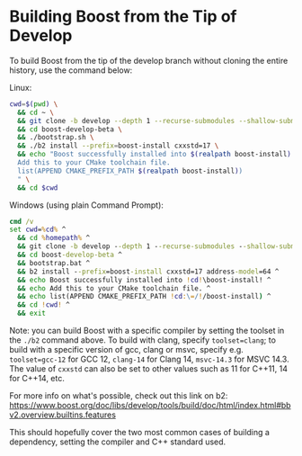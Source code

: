 # Building Boost from the Tip of Develop

To build Boost from the tip of the develop branch without cloning the entire 
history, use the command below:

Linux:
```bash
cwd=$(pwd) \
  && cd ~ \
  && git clone -b develop --depth 1 --recurse-submodules --shallow-submodules --jobs 8 https://github.com/boostorg/boost.git boost-develop-beta \
  && cd boost-develop-beta \
  && ./bootstrap.sh \
  && ./b2 install --prefix=boost-install cxxstd=17 \
  && echo "Boost successfully installed into $(realpath boost-install)!
  Add this to your CMake toolchain file.
  list(APPEND CMAKE_PREFIX_PATH $(realpath boost-install))
  " \
  && cd $cwd
```

Windows (using plain Command Prompt):
```bat
cmd /v
set cwd=%cd% ^
  && cd %homepath% ^
  && git clone -b develop --depth 1 --recurse-submodules --shallow-submodules --jobs 8 https://github.com/boostorg/boost.git boost-develop-beta ^
  && cd boost-develop-beta ^
  && bootstrap.bat ^
  && b2 install --prefix=boost-install cxxstd=17 address-model=64 ^
  && echo Boost successfully installed into !cd!\boost-install! ^
  && echo Add this to your CMake toolchain file. ^
  && echo list(APPEND CMAKE_PREFIX_PATH !cd:\=/!/boost-install) ^
  && cd !cwd! ^
  && exit
```

Note: you can build Boost with a specific compiler by setting the toolset in 
the `./b2` command above. To build with clang, specify `toolset=clang`; to build
with a specific version of gcc, clang or msvc, specify e.g. `toolset=gcc-12` for GCC 
12, `clang-14` for Clang 14, `msvc-14.3` for MSVC 14.3. The value of `cxxstd` 
can also be set to other values such as 11 for C++11, 14 for C++14, etc.

For more info on what's possible, check out this link on b2:
https://www.boost.org/doc/libs/develop/tools/build/doc/html/index.html#bbv2.overview.builtins.features

This should hopefully cover the two most common cases of building a dependency, 
setting the compiler and C++ standard used.
